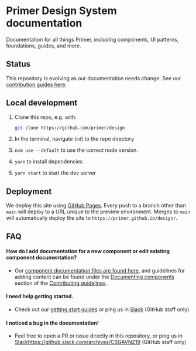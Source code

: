 # Primer Design System documentation 

Documentation for all things Primer, including components, UI patterns, foundations, guides, and more. 

## Status

This repository is evolving as our documentation needs change. See our [contribution guides here](https://primer.style/design/guides/contribute/documentation). 

## Local development

1. Clone this repo, e.g. with:

   ```sh
   git clone https://github.com/primer/design
   ```

2. In the terminal, navigate (`cd`) to the repo directory
3. `nvm use --default` to use the correct node version.
4. `yarn` to install dependencies
5. `yarn start` to start the dev server


## Deployment

We deploy this site using [GitHub Pages](https://pages.github.com/). Every push to a branch other than `main` will deploy to a URL unique to the preview environment. Merges to `main` will automatically deploy the site to `https://primer.github.io/design/`.

## FAQ

#### How do I add documentation for a new component or edit existing component documentation? 
- Our [component documentation files are found here](https://github.com/primer/design/tree/main/content/components), and guidelines for adding content can be found under the [Documenting components](https://primer.style/design/guides/contribute/documentation#documenting-components) section of the [Contributing guidelines]((https://primer.style/design/guides/contribute/documentation)). 

#### I need help getting started. 
- Check out our [getting start guides](https://primer.style/design/guides) or ping us in [Slack](https://github.slack.com/archives/CSGAVNZ19) (GitHub staff only)

#### I noticed a bug in the documentation!
- Feel free to open a PR or issue directly in this repository, or ping us in [Slack](https://github.slack.com/archives/CSGAVNZ19)https://github.slack.com/archives/CSGAVNZ19 (GitHub staff only)

